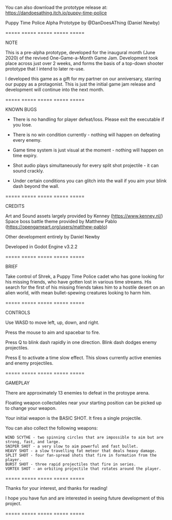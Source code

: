
You can also download the prototype release at:
https://dandoesathing.itch.io/puppy-time-police

Puppy Time Police
Alpha Prototype
by @DanDoesAThing (Daniel Newby)

===== ===== ===== ===== =====

NOTE

This is a pre-alpha prototype, developed for the inaugural month (June 2020) of the revived One-Game-a-Month Game Jam. Development took place across just over 2 weeks, and forms the basis of a top-down shooter prototype that I intend to later re-use.

I developed this game as a gift for my partner on our anniversary, starring our puppy as a protagonist. This is just the initial game jam release and development will continue into the next month.

===== ===== ===== ===== =====

KNOWN BUGS

* There is no handling for player defeat/loss. Please exit the executable if you lose.

* There is no win condition currently - nothing will happen on defeating every enemy.

* Game time system is just visual at the moment - nothing will happen on time expiry.

* Shot audio plays simultaneously for every split shot projectile - it can sound crackly.

* Under certain conditions you can glitch into the wall if you aim your blink dash beyond the wall.

===== ===== ===== ===== =====

CREDITS

Art and Sound assets largely provided by Kenney (https://www.kenney.nl/)
Space boss battle theme provided by Matthew Pablo (https://opengameart.org/users/matthew-pablo)

Other development entirely by Daniel Newby

Developed in Godot Engine v3.2.2

===== ===== ===== ===== =====

BRIEF

Take control of Shrek, a Puppy Time Police cadet who has gone looking for his missing friends, who have gotten lost in various time streams. His search for the first of his missing friends takes him to a hostile desert on an alien world, with mean bullet-spewing creatures looking to harm him.

===== ===== ===== ===== =====

CONTROLS

Use WASD to move left, up, down, and right.

Press the mouse to aim and spacebar to fire.

Press Q to blink dash rapidly in one direction. Blink dash dodges enemy projectiles.

Press E to activate a time slow effect. This slows currently active enemies and enemy projectiles.

===== ===== ===== ===== =====

GAMEPLAY

There are approximately 13 enemies to defeat in the protoype arena.

Floating weapon collectables near your starting position can be picked up to change your weapon.

Your initial weapon is the BASIC SHOT. It fires a single projectile.

You can also collect the following weapons:

	WIND SCYTHE - two spinning circles that are impossible to aim but are strong, fast, and large.
	SNIPER SHOT - a very slow to aim powerful and fast bullet.
	HEAVY SHOT - a slow travelling fat meteor that deals heavy damage.
	SPLIT SHOT - four fan-spread shots that fire in formation from the player.
	BURST SHOT - three rapid projectiles that fire in series.
	VORTEX SHOT - an orbiting projectile that rotates around the player.

===== ===== ===== ===== =====

Thanks for your interest, and thanks for reading!

I hope you have fun and are interested in seeing future development of this project.

===== ===== ===== ===== =====
